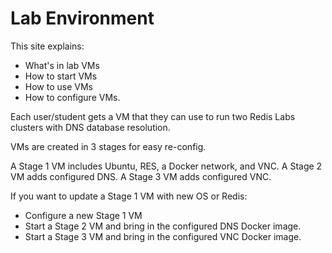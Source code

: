 # Lab Environment

This site explains:
- What's in lab VMs
- How to start VMs
- How to use VMs
- How to configure VMs.

Each user/student gets a VM that they can use to run two Redis Labs clusters with DNS database resolution.

VMs are created in 3 stages for easy re-config.

A Stage 1 VM includes Ubuntu, RES, a Docker network, and VNC.
A Stage 2 VM adds configured DNS.
A Stage 3 VM adds configured VNC.

If you want to update a Stage 1 VM with new OS or Redis:
- Configure a new Stage 1 VM
- Start a Stage 2 VM and bring in the configured DNS Docker image.
- Start a Stage 3 VM and bring in the configured VNC Docker image.
